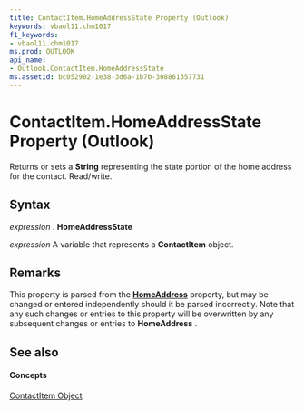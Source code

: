 ```yaml
---
title: ContactItem.HomeAddressState Property (Outlook)
keywords: vbaol11.chm1017
f1_keywords:
- vbaol11.chm1017
ms.prod: OUTLOOK
api_name:
- Outlook.ContactItem.HomeAddressState
ms.assetid: bc052902-1e38-3d6a-1b7b-308861357731
---
```



# ContactItem.HomeAddressState Property (Outlook)

Returns or sets a  **String** representing the state portion of the home address for the contact. Read/write.


## Syntax

 _expression_ . **HomeAddressState**

 _expression_ A variable that represents a **ContactItem** object.


## Remarks

This property is parsed from the  **[HomeAddress](contactitem-homeaddress-property-outlook.md)** property, but may be changed or entered independently should it be parsed incorrectly. Note that any such changes or entries to this property will be overwritten by any subsequent changes or entries to **HomeAddress** .


## See also


#### Concepts


[ContactItem Object](contactitem-object-outlook.md)

